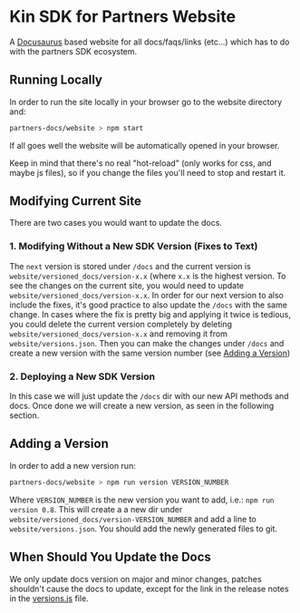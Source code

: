 # Kin SDK for Partners Website

A [Docusaurus](https://docusaurus.io/) based website for all docs/faqs/links (etc...) 
which has to do with the partners SDK ecosystem.

## Running Locally
In order to run the site locally in your browser go to the website directory and:
```bash
partners-docs/website > npm start
```
If all goes well the website will be automatically opened in your browser.  

Keep in mind that there's no real "hot-reload" (only works for css, and maybe js files), 
so if you change the files you'll need to stop and restart it.

## Modifying Current Site
There are two cases you would want to update the docs.

### 1. Modifying Without a New SDK Version (Fixes to Text)
The `next` version is stored under `/docs` and the current version is `website/versioned_docs/version-x.x` (where `x.x` is the highest version. To see the changes on the current site, you would need to update `website/versioned_docs/version-x.x`. In order for our next version to also include the fixes, it's good practice to also update the `/docs` with the same change.
In cases where the fix is pretty big and applying it twice is tedious, you could delete the current version completely by deleting `website/versioned_docs/version-x.x` and removing it from `website/versions.json`. Then you can make the changes under `/docs` and create a new version with the same version number (see [Adding a Version](#add_version))

### 2. Deploying a New SDK Version
In this case we will just update the `/docs` dir with our new API methods and docs. Once done we will create a new version, as seen in the following section.

## <a name="add_version">Adding a Version</a>
In order to add a new version run:
```bash
partners-docs/website > npm run version VERSION_NUMBER
```
Where `VERSION_NUMBER` is the new version you want to add, i.e.: `npm run version 0.8`.
This will create a a new dir under `website/versioned_docs/version-VERSION_NUMBER` and add a line to `website/versions.json`.
You should add the newly generated files to git.

## When Should You Update the Docs
We only update docs version on major and minor changes, patches shouldn't cause the docs to update, 
except for the link in the release notes in the [versions.js](blob/master/website/pages/en/versions.js) file.
